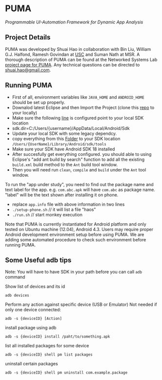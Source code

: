 # PUMA
*Programmable UI-Automation Framework for Dynamic App Analysis*

## Project Details
PUMA was developed by Shuai Hao in collaboration with Bin Liu, William G.J. Halfond, Ramesh Govindan at [USC](http://www.usc.edu) and Suman Nath at MSR. A thorough description of PUMA can be found at the Networked Systems Lab [project page for PUMA](http://nsl.cs.usc.edu/Projects/PUMA). Any technical questions can be directed to shuai.hao@gmail.com.

## Running PUMA
- First of all, environment variables like ```JAVA_HOME``` and ```ANDROID_HOME``` should be set up properly.
- Downalod latest Eclipse and then Import the Project (clone this [repo][0] to your locally)
- Make sure the following [line][1] is configured point to your local SDK location
 - sdk.dir=C:/Users/{username}/AppData/Local/Android/Sdk
- Update your local SDK with some legacy dependcy. 
 - copy everything from this [Folder][2] to your SDK location `/Users/{UserName}/Library/Android/sdk/tools`
- Make sure your SDK have Android SDK 18 installed 
- After succesfully get everything configured. you should able to using Eclipse's "add ant build by search" function to add all the existing `build.xml` build method to the `Ant` build tool window. 
- Then you will need run `clean`, `compile` and `build` under the `Ant` tool window. 

To run the "app under study", you need to find out the package name and text label for the app. e.g. ```com.abc.apk``` will have ```com.abc``` as package name. "label" will be the text shown after installing it on phone.

- replace ```app.info``` file with above information in two lines
- ```./setup-phone.sh``` // it will list a file "haos"
- ```./run.sh``` // start monkey execution

Note that PUMA is currently instantiated for Android platform and only tested on Ubuntu machine (12.04), Android 4.3. Users may require proper Android development environment setup before using PUMA. We are adding some automated procedure to check such environment before running PUMA.


## Some Useful adb tips
Note: You will have to have SDK in your path before you can call `adb` command

Show list of devices and its id 

`adb devices`

Perform any action against specific device (USB or Emulator) Not needed if only one device connected:

`adb -s {deviceID} [Action]`

install package using adb 

`adb -s {deviceID} install /paht/to/something.apk` 

list all installed packages for some device

`adb -s {deviceID} shell pm list packages`

uninstall certain packages

`adb -s {deviceID} shell pm uninstall com.example.package`


[0]:https://github.com/CharlesCCC/PUMA.git
[1]:https://github.com/CharlesCCC/PUMA/blob/master/project.properties#L17
[2]:https://github.com/CharlesCCC/PUMA/tree/master/sdk-tool-legacy-dependecy
